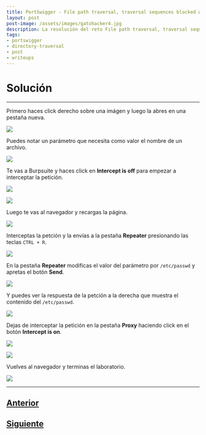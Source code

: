 ```yaml
---
title: PortSwigger - File path traversal, traversal sequences blocked with absolute path bypass.
layout: post
post-image: /assets/images/gatohacker4.jpg 
description: La resolución del reto File path traversal, traversal sequences blocked with absolute path bypass.
tags:
- portswigger
- directory-traversal
- post
- writeups
---
```

# Solución
---

Primero haces click derecho sobre una imágen y luego la abres en una pestaña nueva.

![](/images/images-portswigger-dt/lab2-1.png)

Puedes notar un parámetro que necesita como valor el nombre de un archivo.

![](/images/images-portswigger-dt/lab2-2.png)

Te vas a Burpsuite y haces click en **Intercept is off** para empezar a interceptar la petición.

![](/images/images-portswigger-dt/lab2-3.png)

![](/images/images-portswigger-dt/lab2-4.png)

Luego te vas al navegador y recargas la página.

![](/images/images-portswigger-dt/lab2-5.png)

Interceptas la petción y la envías a la pestaña **Repeater** presionando las teclas `CTRL + R`.

![](/images/images-portswigger-dt/lab2-6.png)

En la pestaña **Repeater** modificas el valor del parámetro por `/etc/passwd` y apretas el botón **Send**.

![](/images/images-portswigger-dt/lab2-7.png)

Y puedes ver la respuesta de la petción a la derecha que muestra el contenido del `/etc/passwd`.

![](/images/images-portswigger-dt/lab2-8.png)

Dejas de interceptar la petición en la pestaña **Proxy** haciendo click en el botón **Intercept is on**.

![](/images/images-portswigger-dt/lab2-9.png)

![](/images/images-portswigger-dt/lab2-10.png)

Vuelves al navegador y terminas el laboratorio.

![](/images/images-portswigger-dt/lab2-11.png)


---

## [Anterior](/file-path-traversal-simple-case)
## [Siguiente](/file-path-traversal-traversal-sequences-stripped-non-recursively)